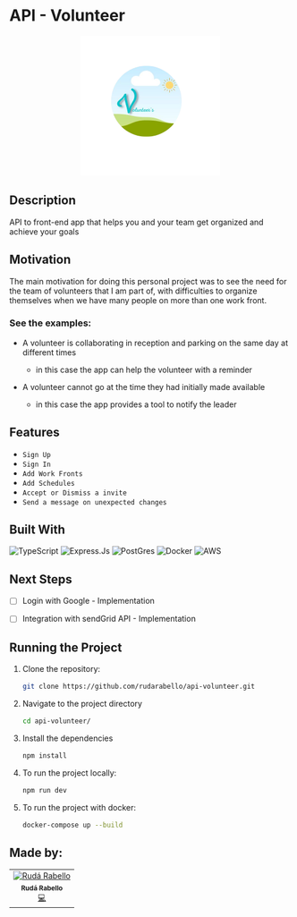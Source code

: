 # API - Volunteer

<p align="center">
  <img  src="src/assets/VLogoComplete.png" height="250px"/>
</p>

## Description

API to front-end app that helps you and your team get organized and achieve your goals

## Motivation

The main motivation for doing this personal project was to see the need for the team of volunteers that I am part of, with difficulties to organize themselves when we have many people on more than one work front. 

### See the examples:

- A volunteer is collaborating in reception and parking on the same day at different times

    * in this case the app can help the volunteer with a reminder

- A volunteer cannot go at the time they had initially made available

    * in this case the app provides a tool to notify the leader

## Features

- `Sign Up` 
- `Sign In` 
- `Add Work Fronts` 
- `Add Schedules` 
- `Accept or Dismiss a invite` 
- `Send a message on unexpected changes ` 

## Built With

![TypeScript](https://img.shields.io/badge/TypeScript-007ACC?style=for-the-badge&logo=typescript&logoColor=white)
![Express.Js](https://img.shields.io/badge/Express.js-404D59?style=for-the-badge)
![PostGres](https://img.shields.io/badge/PostgreSQL-316192?style=for-the-badge&logo=postgresql&logoColor=white)
![Docker](https://img.shields.io/badge/Docker-2496ED?style=for-the-badge&logo=docker&logoColor=white)
![AWS](https://img.shields.io/badge/Amazon_AWS-232F3E?style=for-the-badge&logo=amazon-aws&logoColor=white)


## Next Steps 

- [ ] Login with Google - Implementation
- [ ] Integration with sendGrid API - Implementation


## Running the Project

1. Clone the repository:

    ```bash
    git clone https://github.com/rudarabello/api-volunteer.git
    ```

2. Navigate to the project directory

    ```bash
    cd api-volunteer/
    ```

3. Install the dependencies

    ```bash
    npm install
    ```

4. To run the project locally:

    ```bash
    npm run dev
    ```
4. To run the project with docker:

    ```bash
    docker-compose up --build
    ```
## Made by:

<table>
  <tr>
    <td align="center"><a href="https://www.linkedin.com/in/ruda-rabello-da-silva/"><img src="https://avatars.githubusercontent.com/u/95311365?s=96&v=4" width="80px;" alt="Rudá Rabello"/><br /><sub><b>Rudá Rabello</b></sub></a><br /><a href="https://www.linkedin.com/in/ruda-rabello-da-silva/"title="Code">💻</a></td></td>
</table>
